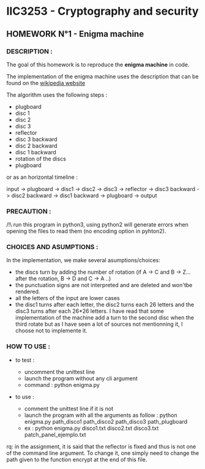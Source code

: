 # IIC3253 - Cryptography and security
## HOMEWORK N°1 - Enigma machine

### DESCRIPTION :

The goal of this homework is to reproduce the **enigma machine** in code.

The implementation of the enigma machine uses the description that can be found on the [wikipedia website](http://en.wikipedia.org/wiki/Enigma_machine)

The algorithm uses the following steps :
- plugboard
- disc 1
- disc 2
- disc 3
- reflector
- disc 3 backward
- disc 2 backward
- disc 1 backward
- rotation of the discs
- plugboard

or as an horizontal timeline :

input -> plugboard -> disc1 -> disc2 -> disc3 -> reflector -> disc3 backward -> disc2 backward -> disc1 backward -> plugboard -> output

### PRECAUTION :

/!\ run this program in python3, using python2 will generate errors when opening the files to read them (no encoding option in pyhton2).

### CHOICES AND ASUMPTIONS :

In the implementation, we make several asumptions/choices:
- the discs turn by adding the number of rotation (if A -> C and B -> Z... after the rotation, B -> D and C -> A ..)
- the punctuation signs are not interpreted and are deleted and won'tbe rendered.
- all the letters of the input are lower cases
- the disc1 turns after each letter, the disc2 turns each 26 letters and the disc3 turns after each 26*26 letters. I have read that some implementation of the machine add a turn to the second disc when the  third rotate but as I have seen a lot of sources not mentionning it, I choose not to implemente it.

### HOW TO USE :
- to test :
  * uncomment the unittest line
  * launch the program without any cli argument
  * command : python enigma.py

- to use :
  * comment the unittest line if it is not
  * launch the program with all the arguments as follow : 
    python enigma.py path_disco1 path_disco2 path_disco3 path_plugboard 
  * ex :
    python enigma.py disco1.txt disco2.txt disco3.txt patch_panel_ejemplo.txt 

rq: in the assignment, it is said that the reflector is fixed and thus is not one of the command line argument. To change it, one simply need to change the path given to the function encrypt at the end of this file.
